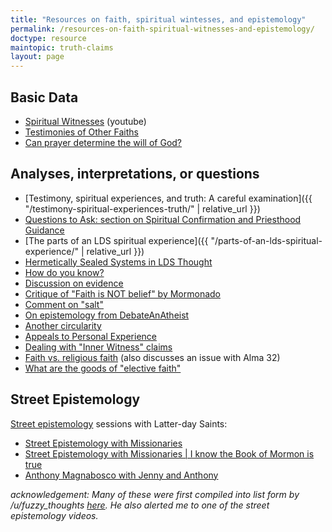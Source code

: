 ```yaml
---
title: "Resources on faith, spiritual wintesses, and epistemology"
permalink: /resources-on-faith-spiritual-witnesses-and-epistemology/
doctype: resource
maintopic: truth-claims
layout: page
---
```


## Basic Data

* [Spiritual Witnesses](https://www.youtube.com/watch?v=UJMSU8Qj6Go) (youtube)
* [Testimonies of Other Faiths](https://testimoniesofotherfaiths.blogspot.com/)
* [Can prayer determine the will of God?](http://www.religioustolerance.org/god_pra6.htm)

## Analyses, interpretations, or questions

* [Testimony, spiritual experiences, and truth: A careful examination]({{ "/testimony-spiritual-experiences-truth/" | relative_url }})
* [Questions to Ask: section on Spiritual Confirmation and Priesthood Guidance](https://faenrandir.github.io/a_careful_examination/questions-to-ask/#spiritual-confirmation-and-priesthood-guidance)
* [The parts of an LDS spiritual experience]({{ "/parts-of-an-lds-spiritual-experience/" | relative_url }})
* [Hermetically Sealed Systems in LDS Thought](https://faenrandir.github.io/a_careful_examination/documents/hermetically_sealed_stacked_deck/hermetically-sealed-systems-in-lds-thought.pdf)
* [How do you know?](https://sapiencuriosus.wordpress.com/2018/03/29/how-do-you-know/)
* [Discussion on evidence](https://www.reddit.com/r/mormon/comments/7dyni3/the_story_of_my_faith_crisis_and_my_return_to_the/dq2fnwj/)
* [Critique of "Faith is NOT belief" by Mormonado](https://www.reddit.com/r/mormon/comments/9c74gq/faith_is_not_belief_faith_crisis_and_what_sam/e59621g/)
* [Comment on "salt"](https://www.reddit.com/r/exmormon/comments/1rj0l1/in_case_you_ever_sit_by_boyd_k_packer_on_a_plane/cdnvt29/)
* [On epistemology from DebateAnAtheist](https://www.reddit.com/r/DebateAnAtheist/comments/9caiv8/on_epistemology/)
* [Another circularity](https://www.reddit.com/r/exmormon/comments/9eq1ym/seminary_circular_reasoning/)
* [Appeals to Personal Experience](https://www.youtube.com/watch?v=4rOvxshInuc)
* [Dealing with "Inner Witness" claims](https://www.youtube.com/watch?v=D-Xa4WBzBwc)
* [Faith vs. religious faith](https://www.reddit.com/r/mormon/comments/7qv2r4/faith_vs_religious_faith_thoughts_on_faith_hope/) (also discusses an issue with Alma 32)
* [What are the goods of "elective faith"](https://www.reddit.com/r/mormon/comments/81bn53/what_are_the_goods_of_elective_faith_serious/)

## Street Epistemology

[Street epistemology](https://streetepistemology.com/) sessions with Latter-day Saints:

* [Street Epistemology with Missionaries](https://www.youtube.com/watch?v=SniF1xG_Iso)
* [Street Epistemology with Missionaries \| I know the Book of Mormon is true](https://www.youtube.com/watch?time_continue=16&v=DhKGiw0ZVBM) 
* [Anthony Magnabosco with Jenny and Anthony](https://www.youtube.com/watch?v=bh9IYjRYBx4)

*acknowledgement: Many of these were first compiled into list form by /u/fuzzy_thoughts [here](https://www.reddit.com/r/mormon/comments/9fujov/why_are_you_sure_about_mormonism_being_true/e5zj8d4/).  He also alerted me to one of the street epistemology videos.*
